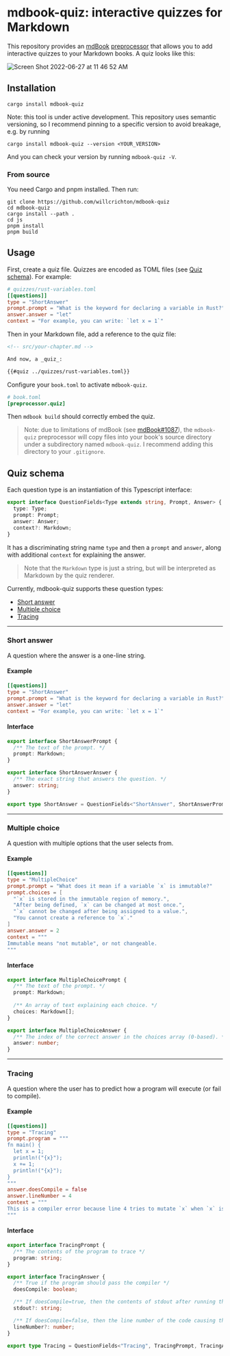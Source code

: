 # mdbook-quiz: interactive quizzes for Markdown

This repository provides an [mdBook](https://github.com/rust-lang/mdBook) [preprocessor](https://rust-lang.github.io/mdBook/format/configuration/preprocessors.html) that allows you to add interactive quizzes to your Markdown books. A quiz looks like this:

![Screen Shot 2022-06-27 at 11 46 52 AM](https://user-images.githubusercontent.com/663326/176013623-249b0d71-ad59-4926-8067-4a8e767a4ab8.png)

## Installation

```
cargo install mdbook-quiz
```

Note: this tool is under active development. This repository uses semantic versioning, so I recommend pinning to a specific version to avoid breakage, e.g. by running

```
cargo install mdbook-quiz --version <YOUR_VERSION>
```

And you can check your version by running `mdbook-quiz -V`.

### From source

You need Cargo and pnpm installed. Then run:

```
git clone https://github.com/willcrichton/mdbook-quiz
cd mdbook-quiz
cargo install --path .
cd js
pnpm install
pnpm build
```

## Usage

First, create a quiz file. Quizzes are encoded as TOML files (see [Quiz schema](#quiz-schema)). For example:

```toml
# quizzes/rust-variables.toml
[[questions]]
type = "ShortAnswer"
prompt.prompt = "What is the keyword for declaring a variable in Rust?"
answer.answer = "let"
context = "For example, you can write: `let x = 1`"
```
 
Then in your Markdown file, add a reference to the quiz file:

```markdown
<!-- src/your-chapter.md -->

And now, a _quiz_:

{{#quiz ../quizzes/rust-variables.toml}}
```

Configure your `book.toml` to activate `mdbook-quiz`.
```toml
# book.toml
[preprocessor.quiz]
```

Then `mdbook build` should correctly embed the quiz.

> Note: due to limitations of mdBook (see [mdBook#1087](https://github.com/rust-lang/mdBook/issues/1087)), the `mdbook-quiz` preprocessor will copy files into your book's source directory under a subdirectory named `mdbook-quiz`. I recommend adding this directory to your `.gitignore`.

## Quiz schema

Each question type is an instantiation of this Typescript interface:

```ts
export interface QuestionFields<Type extends string, Prompt, Answer> {
  type: Type;
  prompt: Prompt;
  answer: Answer;
  context?: Markdown;
}
```

It has a discriminating string name `type` and then a `prompt` and `answer`, along with additional `context` for explaining the answer.

> Note that the `Markdown` type is just a string, but will be interpreted as Markdown by the quiz renderer.

Currently, mdbook-quiz supports these question types:
* [Short answer](#short-answer)
* [Multiple choice](#multiple-choice)
* [Tracing](#tracing)

<hr />

### Short answer

A question where the answer is a one-line string.

#### Example

```toml
[[questions]]
type = "ShortAnswer"
prompt.prompt = "What is the keyword for declaring a variable in Rust?"
answer.answer = "let"
context = "For example, you can write: `let x = 1`"
```

#### Interface

```ts
export interface ShortAnswerPrompt {
  /** The text of the prompt. */
  prompt: Markdown;
}

export interface ShortAnswerAnswer {
  /** The exact string that answers the question. */
  answer: string;
}

export type ShortAnswer = QuestionFields<"ShortAnswer", ShortAnswerPrompt, ShortAnswerAnswer>;
```

<hr />

### Multiple choice

A question with multiple options that the user selects from.

#### Example

```toml
[[questions]]
type = "MultipleChoice"
prompt.prompt = "What does it mean if a variable `x` is immutable?"
prompt.choices = [
  "`x` is stored in the immutable region of memory.",
  "After being defined, `x` can be changed at most once.",
  "`x` cannot be changed after being assigned to a value.",
  "You cannot create a reference to `x`."
]
answer.answer = 2
context = """
Immutable means "not mutable", or not changeable.
"""
```

#### Interface

```ts
export interface MultipleChoicePrompt {
  /** The text of the prompt. */
  prompt: Markdown;
  
  /** An array of text explaining each choice. */
  choices: Markdown[];
}

export interface MultipleChoiceAnswer {
  /** The index of the correct answer in the choices array (0-based). */
  answer: number;
}
```

<hr />

### Tracing

A question where the user has to predict how a program will execute (or fail to compile).

#### Example

```toml
[[questions]]
type = "Tracing"
prompt.program = """
fn main() {
  let x = 1;
  println!("{x}");
  x += 1;
  println!("{x}");
}
"""
answer.doesCompile = false
answer.lineNumber = 4
context = """
This is a compiler error because line 4 tries to mutate `x` when `x` is not marked as `mut`.
"""
```

#### Interface

```ts
export interface TracingPrompt {
  /** The contents of the program to trace */
  program: string;
}

export interface TracingAnswer {
  /** True if the program should pass the compiler */
  doesCompile: boolean;

  /** If doesCompile=true, then the contents of stdout after running the program */
  stdout?: string;

  /** If doesCompile=false, then the line number of the code causing the error */
  lineNumber?: number;
}

export type Tracing = QuestionFields<"Tracing", TracingPrompt, TracingAnswer>;
```
